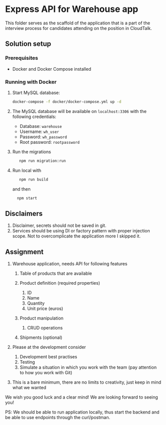 # Express API for Warehouse app

This folder serves as the scaffold of the application that is a part of the interview process for candidates attending
on the position in CloudTalk.

## Solution setup

### Prerequisites

- Docker and Docker Compose installed

### Running with Docker

1. Start MySQL database:
   ```bash
   docker-compose -f docker/docker-compose.yml up -d
   ```
    
2. The MySQL database will be available on `localhost:3306` with the following credentials:
    - Database: `warehouse`
    - Username: `wh_user`
    - Password: `wh_password`
    - Root password: `rootpassword`

3. Run the migrations
    ```bash
       npm run migration:run
   ```

4. Run local with
    ```bash
       npm run build 
   ```
   and then
     ```bash
       npm start 
   ```

## Disclaimers
1. Disclaimer, secrets should not be saved in git.
2. Services should be using DI or factory pattern with proper injection scope. Not to overcomplicate the application more I skipped it.

## Assignment

1. Warehouse application, needs API for following features

    1. Table of products that are available
    2. Product definition (required properties)

        1. ID
        2. Name
        3. Quantity
        4. Unit price (euros)

    3. Product manipulation

        1. CRUD operations

    4. Shipments (optional)

2. Please at the development consider

    1. Development best practises
    2. Testing
    3. Simulate a situation in which you work with the team (pay attention to how you work with Git)

3. This is a bare minimum, there are no limits to creativity, just keep in mind what we wanted

We wish you good luck and a clear mind! We are looking forward to seeing you!

PS: We should be able to run application locally, thus start the backend and be able to use endpoints through the
curl/postman.
